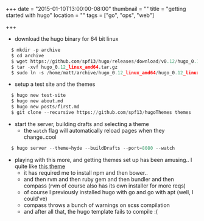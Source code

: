 +++
date = "2015-01-10T13:00:00-08:00"
thumbnail = ""
title = "getting started with hugo"
location = ""
tags = ["go", "ops", "web"]

+++

* download the hugo binary for 64 bit linux

```python
  $ mkdir -p archive
  $ cd archive
  $ wget https://github.com/spf13/hugo/releases/download/v0.12/hugo_0.12_linux_amd64.tar.gz
  $ tar -xvf hugo_0.12_linux_amd64.tar.gz
  $ sudo ln -s /home/matt/archive/hugo_0.12_linux_amd64/hugo_0.12_linux_amd64 /usr/local/bin/hugo
```

* setup a test site and the themes

```python
  $ hugo new test-site
  $ hugo new about.md
  $ hugo new posts/first.md
  $ git clone --recursive https://github.com/spf13/hugoThemes themes
```

* start the server, building drafts and selecting a theme
  * the `watch` flag will automatically reload pages when they change..cool

```python
  $ hugo server --theme=hyde --buildDrafts --port=8080 --watch
```

* playing with this more, and getting themes set up has been amusing..
I quite like [this theme](https://github.com/stou/stou-dk-theme)
  * it has required me to install npm and then bower..
  * and then rvm and then ruby gem and then bundler and then compass (rvm of course also has its own installer for more reqs)
  * of course I previously installed hugo with go and go with apt (well, I could've)
  * compass throws a bunch of warnings on scss compilation
  * and after all that, the hugo template fails to compile :(
